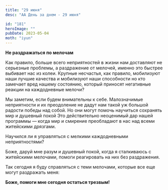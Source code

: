 ```yaml
---
title: "29 июня"
desc: "АА День за днем - 29 июня"

id: "181"
heroImage: ""
pubDate: 2023-05-04
moth: "iyun"
---
```


**Не раздражаться по мелочам**

Как правило, больше всего неприятностей в жизни нам доставляют не серьезные
проблемы, а раздражение от мелочей, именно это быстрее выбивает нас из колеи.
Крупные несчастья, как правило, мобилизуют наши лучшие качества и мобилизуют
наши способности но кто замечает вред нашему состоянию, который приносят
негативные реакции на каждодневные мелочи?

Мы заметим, если будем внимательны к себе. Малозначимые неприятности и их
преодоление не дадут нам такой уж большой радости победы над собой. Но они
могут помочь научиться сохранять мир и душевный покой Это действительно
неоценимый дар нашей программы — когда мир и смирение преобладают в нас над
всеми житейскими дрязгами.

Научился ли я управляться с мелкими каждодневными неприятностями?

Боже, даруй мне разум и душевный покой, когда я сталкиваюсь с житейскими
мелочами, помоги реагировать на них без раздражения.

Так сегодня я буду справляться с теми мелочами, которые все еще могут
раздражать меня:

**Боже, помоги мне сегодня остаться трезвым!**
